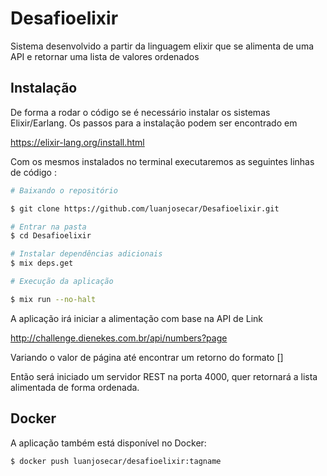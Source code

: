 # Desafioelixir

Sistema desenvolvido a partir da linguagem elixir que se alimenta de uma API e retornar uma lista de valores ordenados

## Instalação

De forma a rodar o código se é necessário instalar os sistemas Elixir/Earlang. Os passos para a instalação podem ser encontrado em

https://elixir-lang.org/install.html

Com os mesmos instalados no terminal executaremos as seguintes linhas de código :

```bash
# Baixando o repositório

$ git clone https://github.com/luanjosecar/Desafioelixir.git

# Entrar na pasta
$ cd Desafioelixir

# Instalar dependências adicionais
$ mix deps.get

# Execução da aplicação

$ mix run --no-halt

```

A aplicação irá iniciar a alimentação com base na API de Link

http://challenge.dienekes.com.br/api/numbers?page

Variando o valor de página até encontrar um retorno do formato []

Então será iniciado um servidor REST na porta 4000, quer retornará a lista alimentada de forma ordenada.

## Docker

A aplicação também está disponível no Docker:

```bash
$ docker push luanjosecar/desafioelixir:tagname
```
